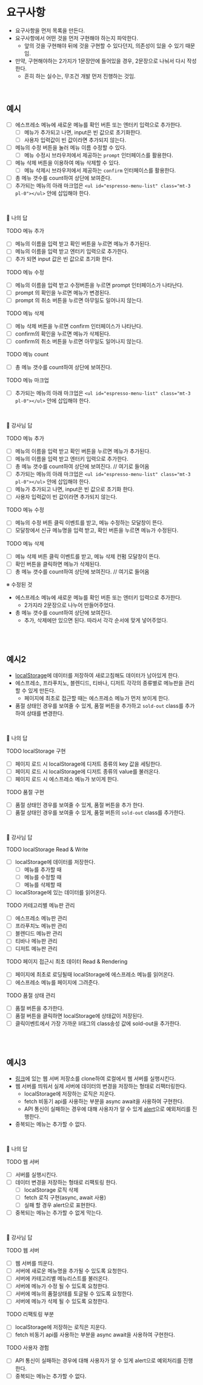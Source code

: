 # 요구사항

- 요구사항을 먼저 목록을 만든다.
- 요구사항에서 어떤 것을 먼저 구현해야 하는지 파악한다.
  - 앞의 것을 구현해야 뒤에 것을 구현할 수 있다던지, 의존성이 있을 수 있기 때문임.
- 만약, 구현해야하는 2가지가 1문장안에 들어있을 경우, 2문장으로 나눠서 다시 작성한다.
  - 흔히 하는 실수는, 무조건 개발 먼저 진행하는 것임.

<br/>

## 예시

- [ ] 에스프레소 메뉴에 새로운 메뉴를 확인 버튼 또는 엔터키 입력으로 추가한다.
  - [ ] 메뉴가 추가되고 나면, input은 빈 값으로 초기화한다.
  - [ ] 사용자 입력값이 빈 값이라면 추가되지 않는다.
- [ ] 메뉴의 수정 버튼을 눌러 메뉴 이름 수정할 수 있다.
  - [ ] 메뉴 수정시 브라우저에서 제공하는 `prompt` 인터페이스를 활용한다.
- [ ] 메뉴 삭제 버튼을 이용하여 메뉴 삭제할 수 있다.
  - [ ] 메뉴 삭제시 브라우저에서 제공하는 `confirm` 인터페이스를 활용한다.
- [ ] 총 메뉴 갯수를 count하여 상단에 보여준다.
- [ ] 추가되는 메뉴의 아래 마크업은 `<ul id="espresso-menu-list" class="mt-3 pl-0"></ul>` 안에 삽입해야 한다.

<br/>

📌 나의 답

TODO 메뉴 추가

- [ ] 메뉴의 이름을 입력 받고 확인 버튼을 누르면 메뉴가 추가된다.
- [ ] 메뉴의 이름을 입력 받고 엔터키 입력으로 추가한다.
- [ ] 추가 되면 input 값은 빈 값으로 초기화 한다.

TODO 메뉴 수정

- [ ] 메뉴의 이름을 입력 받고 수정버튼을 누르면 prompt 인터페이스가 나타난다.
- [ ] prompt 의 확인을 누르면 메뉴가 변경된다.
- [ ] prompt 의 취소 버튼을 누르면 아무일도 일어나지 않는다.

TODO 메뉴 삭제

- [ ] 메뉴 삭제 버튼을 누르면 confirm 인터페이스가 나타난다.
- [ ] confirm의 확인을 누르면 메뉴가 삭제된다.
- [ ] confirm의 취소 버튼을 누르면 아무일도 일어나지 않는다.

TODO 메뉴 count

- [ ] 총 메뉴 갯수를 count하여 상단에 보여진다.

TODO 메뉴 마크업

- [ ] 추가되는 메뉴의 아래 마크업은 `<ul id="espresso-menu-list" class="mt-3 pl-0"></ul>` 안에 삽입해야 한다.

<br/>

📌 강사님 답

TODO 메뉴 추가

- [ ] 메뉴의 이름을 입력 받고 확인 버튼을 누르면 메뉴가 추가된다.
- [ ] 메뉴의 이름을 입력 받고 엔터키 입력으로 추가한다.
- [ ] 총 메뉴 갯수를 count하여 상단에 보여진다.  // 여기로 들어옴
- [ ] 추가되는 메뉴의 아래 마크업은 `<ul id="espresso-menu-list" class="mt-3 pl-0"></ul>` 안에 삽입해야 한다.
- [ ] 메뉴가 추가되고 나면, input은 빈 값으로 초기화 한다.
- [ ] 사용자 입력값이 빈 값이라면 추가되지 않는다.

TODO 메뉴 수정

- [ ] 메뉴의 수정 버튼 클릭 이벤트를 받고, 메뉴 수정하는 모달창이 뜬다.
- [ ] 모달창에서 신규 메뉴명을 입력 받고, 확인 버튼을 누르면 메뉴가 수정된다.

TODO 메뉴 삭제

- [ ] 메뉴 삭제 버튼 클릭 이벤트를 받고, 메뉴 삭제 컨펌 모달창이 뜬다.
- [ ] 확인 버튼을 클릭하면 메뉴가 삭제된다.
- [ ] 총 메뉴 갯수를 count하여 상단에 보여진다.  // 여기로 들어옴

※ 수정된 것

- 에스프레소 메뉴에 새로운 메뉴를 확인 버튼 또는 엔터키 입력으로 추가한다.
  - 2가지라 2문장으로 나누어 만들어주었다.
- 총 메뉴 갯수를 count하여 상단에 보여진다. 
  - 추가, 삭제에만 있으면 된다. 따라서 각각 순서에 맞게 넣어주었다.

<br/>

<br/>

## 예시2

- [localStorage](https://developer.mozilla.org/ko/docs/Web/API/Window/localStorage)에 데이터를 저장하여 새로고침해도 데이터가 남아있게 한다.
- 에스프레소, 프라푸치노, 블렌디드, 티바나, 디저트 각각의 종류별로 메뉴판을 관리할 수 있게 만든다.
  - 페이지에 최초로 접근할 때는 에스프레소 메뉴가 먼저 보이게 한다.
- 품절 상태인 경우를 보여줄 수 있게, 품절 버튼을 추가하고 `sold-out` class를 추가하여 상태를 변경한다.

<br/>

📌 나의 답

TODO localStorage 구현

- [ ] 페이지 로드 시 localStorage에 디저트 종류의 key 값을 세팅한다.
- [ ] 페이지 로드 시 localStorage에 디저트 종류의 value를 불러온다.
- [ ] 페이지 로드 시 에스프레소 메뉴가 보이게 한다.

TODO 품절 구현

- [ ] 품절 상태인 경우를 보여줄 수 있게, 품절 버튼을 추가 한다.
- [ ] 품절 상태인 경우를 보여줄 수 있게, 품절 버튼의  `sold-out` class를 추가한다.

<br/>

📌 강사님 답

TODO localStorage Read & Write

- [ ] localStorage에 데이터를 저장한다.
  - [ ] 메뉴를 추가할 때
  - [ ] 메뉴를 수정할 때
  - [ ] 메뉴를 삭제할 때

- [ ] localStorage에 있는 데이터를 읽어온다.

TODO 카테고리별 메뉴판 관리

- [ ] 에스프레소 메뉴판 관리
- [ ] 프라푸치노 메뉴판 관리
- [ ] 블렌디드 메뉴판 관리
- [ ] 티바나 메뉴판 관리
- [ ] 디저트 메뉴판 관리

TODO 페이지 접근시 최초 데이터 Read & Rendering

- [ ] 페이지에 최초로 로딩될때 localStorage에 에스프레소 메뉴를 읽어온다.
- [ ] 에스프레소 메뉴를 페이지에 그려준다.

TODO 품절 상태 관리

- [ ] 품절 버튼을 추가한다.
- [ ] 품절 버튼을 클릭하면 localStorage에 상태값이 저장된다.
- [ ] 클릭이벤트에서 가장 가까운 li태그의 class송성 값에 sold-out을 추가한다.

<br/>

<br/>

## 예시3

- [링크](https://github.com/blackcoffee-study/moonbucks-menu-server)에 있는 웹 서버 저장소를 clone하여 로컬에서 웹 서버를 실행시킨다.
- 웹 서버를 띄워서 실제 서버에 데이터의 변경을 저장하는 형태로 리팩터링한다.
  - localStorage에 저장하는 로직은 지운다.
  - fetch 비동기 api를 사용하는 부분을 async await을 사용하여 구현한다.
  - API 통신이 실패하는 경우에 대해 사용자가 알 수 있게 [alert](https://developer.mozilla.org/ko/docs/Web/API/Window/alert)으로 예외처리를 진행한다.
- 중복되는 메뉴는 추가할 수 없다.

<br/>

📌 나의 답

TODO 웹 서버

- [ ] 서버를 실행시킨다.
- [ ] 데이터 변경을 저장하는 형태로 리팩토링 한다.
  - [ ] localStorage 로직 삭제
  - [ ] fetch 로직 구현(async, await 사용)
  - [ ] 실패 할 경우 alert으로 표현한다.
- [ ] 중복되는 메뉴는 추가할 수 없게 막는다.

<br/>

📌 강사님 답

TODO 웹 서버

- [ ] 웹 서버를 띄운다.
- [ ] 서버에 새로운 메뉴명을 추가될 수 있도록 요청한다.
- [ ] 서버에 카테고리별 메뉴리스트를 불러온다.
- [ ] 서버에 메뉴가 수정 될 수 있도록 요청한다.
- [ ] 서버에 메뉴의 품절상태를 토글될 수 있도록 요청한다.
- [ ] 서버에 메뉴가 삭제 될 수 있도록 요청한다.

TODO 리팩토링 부분

- [ ] localStorage에 저장하는 로직은 지운다.
- [ ] fetch 비동기 api를 사용하는 부분을 async await을 사용하여 구현한다.

TODO 사용자 경험

- [ ] API 통신이 실패하는 경우에 대해 사용자가 알 수 있게 alert으로 예외처리를 진행한다.
- [ ] 중복되는 메뉴는 추가할 수 없다.

